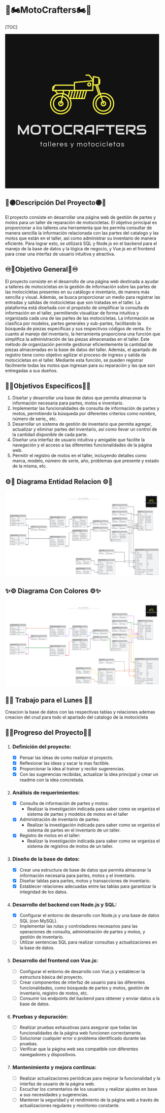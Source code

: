 # **🚀🏍️MotoCrafters**🏍️🚀



[TOC]

![](https://github.com/JuanJoseDuranRinconCAMPUS2/MotoCrafters/blob/main/logo.jpg)

## **🔴🟣Descripción Del Proyecto🟣🔴**

El proyecto consiste en desarrollar una página web de gestión de partes y motos para un taller de reparación de motocicletas. El objetivo principal es proporcionar a los talleres una herramienta que les permita consultar de manera sencilla la información relacionada con las partes del catalogo y las motos que están en el taller, así como administrar su inventario de manera eficiente. Para lograr esto, se utilizará SQL y Node.js en el backend para el manejo de la base de datos y la lógica de negocio, y Vue.js en el frontend para crear una interfaz de usuario intuitiva y atractiva.

## **♾️🏁Objetivo General🏁♾️**

El proyecto consiste en el desarrollo de una página web destinada a ayudar a talleres de motocicletas en la gestión de información sobre las partes de las motocicletas presentes en su catálogo e inventario, de manera más sencilla y visual. Además, se busca proporcionar un medio para registrar las entradas y salidas de motocicletas que son tratadas en el taller.
La plataforma está diseñada con el propósito de simplificar la consulta de información en el taller, permitiendo visualizar de forma intuitiva y organizada cada una de las partes de las motocicletas. La información se clasifica por modelos, partes generales y sub-partes, facilitando la búsqueda de piezas específicas y sus respectivos códigos de venta.
En cuanto al manejo del inventario, la herramienta proporciona una función que simplifica la administración de las piezas almacenadas en el taller. Este método de organización permite gestionar eficientemente la cantidad de piezas almacenadas en la base de datos del taller.
Además, el apartado de registro tiene como objetivo agilizar el proceso de ingreso y salida de motocicletas en el taller. Mediante esta función, se pueden registrar fácilmente todas las motos que ingresan para su reparación y las que son entregadas a sus dueños.


## **🏁🌌Objetivos Especificos🌌🏁**

1. Diseñar y desarrollar una base de datos que permita almacenar la información necesaria para partes, motos e inventario.
2. Implementar las funcionalidades de consulta de información de partes y motos, permitiendo la búsqueda por diferentes criterios como nombre, número de serie,, etc.
3. Desarrollar un sistema de gestión de inventario que permita agregar, actualizar y eliminar partes del inventario, así como llevar un control de la cantidad disponible de cada parte.
4. Diseñar una interfaz de usuario intuitiva y amigable que facilite la navegación y el acceso a las diferentes funcionalidades de la página web.
5. Permitir el registro de motos en el taller, incluyendo detalles como marca, modelo, número de serie, año, problemas que presente y estado de la misma, etc.

## **⚙️🚀 Diagrama Entidad Relacion ⚙️🚀**

![](https://github.com/JuanJoseDuranRinconCAMPUS2/MotoCrafters/blob/main/imagenes/motoCrafters_db.png)

## **✨⚙️ Diagrama Con Colores ⚙️✨**

![](https://github.com/JuanJoseDuranRinconCAMPUS2/MotoCrafters/blob/main/imagenes/motoCrafters_dbColor.png)

## **🎉🥽 Trabajo para el Lunes 🥽🎉**

Creacion la base de datos con las respectivas tablas y relaciones ademas creacion del crud para todo el apartado del catalogo de la motocicleta

## 🏹🪷**Progreso del Proyecto**🪷🏹

1. ### Definición del proyecto:

   - [x] Pensar las ideas de como realizar el proyecto.
   - [x] Reflexionar las ideas y sacar la mas factible.
   - [x] Proporcionar la idea al trainer y recibir sugerencias.
   - [x] Con las sugerencias recibidas, actualizar la idea principal y crear un readme con la idea concretada.

2. ### Análisis de requerimientos:

   - [x] Consulta de información de partes y motos:
     - Realizar la investigación indicada para saber como se organiza el sistema de partes y modelos de motos en el taller
   - [x] Administración de inventario de partes:
     - Realizar la investigación indicada para saber como se organiza el sistema de partes en el inventario de un taller.
   - [x] Registro de motos en el taller:
     - Realizar la investigación indicada para saber como se organiza el sistema de registros de motos de un taller.

3. ### Diseño de la base de datos:

   - [x] Crear una estructura de base de datos que permita almacenar la información necesaria para partes, motos y el inventario.
   - [x] Diseñar tablas para partes, motos y transacciones de inventario.
   - [x] Establecer relaciones adecuadas entre las tablas para garantizar la integridad de los datos.

4. ### Desarrollo del backend con Node.js y SQL:

   - [x] Configurar el entorno de desarrollo con Node.js y una base de datos SQL (con MySQL).
   - [ ] Implementar las rutas y controladores necesarios para las operaciones de consulta, administración de partes y motos, y gestión de inventario.
   - [ ] Utilizar sentencias SQL para realizar consultas y actualizaciones en la base de datos.

5. ### Desarrollo del frontend con Vue.js:

   - [ ] Configurar el entorno de desarrollo con Vue.js y establecer la estructura básica del proyecto.
   - [ ] Crear componentes de interfaz de usuario para las diferentes funcionalidades, como búsqueda de partes y motos, gestión de inventario, registro de motos, etc.
   - [ ] Consumir los endpoints del backend para obtener y enviar datos a la base de datos.

6. ### Pruebas y depuración:

   - [ ] Realizar pruebas exhaustivas para asegurar que todas las funcionalidades de la página web funcionen correctamente.
   - [ ] Solucionar cualquier error o problema identificado durante las pruebas.
   - [ ] Verificar que la página web sea compatible con diferentes navegadores y dispositivos.

7. ### Mantenimiento y mejora continua:

   - [ ] Realizar actualizaciones periódicas para mejorar la funcionalidad y la interfaz de usuario de la página web.
   - [ ] Escuchar los comentarios de los usuarios y realizar ajustes en base a sus necesidades y sugerencias.
   - [ ] Mantener la seguridad y el rendimiento de la página web a través de actualizaciones regulares y monitoreo constante.
